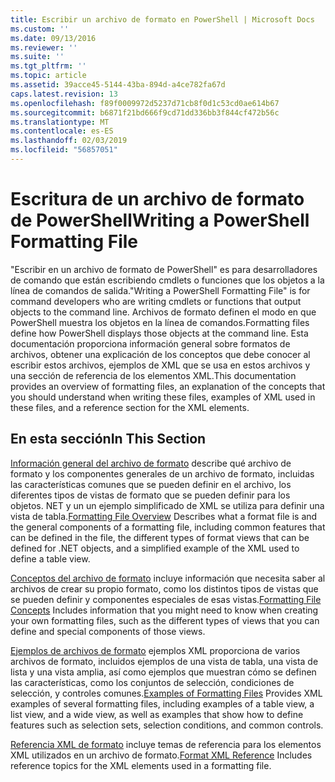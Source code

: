 ```yaml
---
title: Escribir un archivo de formato en PowerShell | Microsoft Docs
ms.custom: ''
ms.date: 09/13/2016
ms.reviewer: ''
ms.suite: ''
ms.tgt_pltfrm: ''
ms.topic: article
ms.assetid: 39acce45-5144-43ba-894d-a4ce782fa67d
caps.latest.revision: 13
ms.openlocfilehash: f89f0009972d5237d71cb8f0d1c53cd0ae614b67
ms.sourcegitcommit: b6871f21bd666f9cd71dd336bb3f844cf472b56c
ms.translationtype: MT
ms.contentlocale: es-ES
ms.lasthandoff: 02/03/2019
ms.locfileid: "56857051"
---
```

# <a name="writing-a-powershell-formatting-file"></a><span data-ttu-id="99a4b-102">Escritura de un archivo de formato de PowerShell</span><span class="sxs-lookup"><span data-stu-id="99a4b-102">Writing a PowerShell Formatting File</span></span>

<span data-ttu-id="99a4b-103">"Escribir en un archivo de formato de PowerShell" es para desarrolladores de comando que están escribiendo cmdlets o funciones que los objetos a la línea de comandos de salida.</span><span class="sxs-lookup"><span data-stu-id="99a4b-103">"Writing a PowerShell Formatting File" is for command developers who are writing cmdlets or functions that output objects to the command line.</span></span> <span data-ttu-id="99a4b-104">Archivos de formato definen el modo en que PowerShell muestra los objetos en la línea de comandos.</span><span class="sxs-lookup"><span data-stu-id="99a4b-104">Formatting files define how PowerShell displays those objects at the command line.</span></span> <span data-ttu-id="99a4b-105">Esta documentación proporciona información general sobre formatos de archivos, obtener una explicación de los conceptos que debe conocer al escribir estos archivos, ejemplos de XML que se usa en estos archivos y una sección de referencia de los elementos XML.</span><span class="sxs-lookup"><span data-stu-id="99a4b-105">This documentation provides an overview of formatting files, an explanation of the concepts that you should understand when writing these files, examples of XML used in these files, and a reference section for the XML elements.</span></span>

## <a name="in-this-section"></a><span data-ttu-id="99a4b-106">En esta sección</span><span class="sxs-lookup"><span data-stu-id="99a4b-106">In This Section</span></span>

<span data-ttu-id="99a4b-107">[Información general del archivo de formato](./formatting-file-overview.md) describe qué archivo de formato y los componentes generales de un archivo de formato, incluidas las características comunes que se pueden definir en el archivo, los diferentes tipos de vistas de formato que se pueden definir para los objetos. NET y un un ejemplo simplificado de XML se utiliza para definir una vista de tabla.</span><span class="sxs-lookup"><span data-stu-id="99a4b-107">[Formatting File Overview](./formatting-file-overview.md) Describes what a format file is and the general components of a formatting file, including common features that can be defined in the file, the different types of format views that can be defined for .NET objects, and a simplified example of the XML used to define a table view.</span></span>

<span data-ttu-id="99a4b-108">[Conceptos del archivo de formato](./formatting-file-concepts.md) incluye información que necesita saber al archivos de crear su propio formato, como los distintos tipos de vistas que se pueden definir y componentes especiales de esas vistas.</span><span class="sxs-lookup"><span data-stu-id="99a4b-108">[Formatting File Concepts](./formatting-file-concepts.md) Includes information that you might need to know when creating your own formatting files, such as the different types of views that you can define and special components of those views.</span></span>

<span data-ttu-id="99a4b-109">[Ejemplos de archivos de formato](./examples-of-formatting-files.md) ejemplos XML proporciona de varios archivos de formato, incluidos ejemplos de una vista de tabla, una vista de lista y una vista amplia, así como ejemplos que muestran cómo se definen las características, como los conjuntos de selección, condiciones de selección, y controles comunes.</span><span class="sxs-lookup"><span data-stu-id="99a4b-109">[Examples of Formatting Files](./examples-of-formatting-files.md) Provides XML examples of several formatting files, including examples of a table view, a list view, and a wide view, as well as examples that show how to define features such as selection sets, selection conditions, and common controls.</span></span>

<span data-ttu-id="99a4b-110">[Referencia XML de formato](./format-schema-xml-reference.md) incluye temas de referencia para los elementos XML utilizados en un archivo de formato.</span><span class="sxs-lookup"><span data-stu-id="99a4b-110">[Format XML Reference](./format-schema-xml-reference.md) Includes reference topics for the XML elements used in a formatting file.</span></span>
